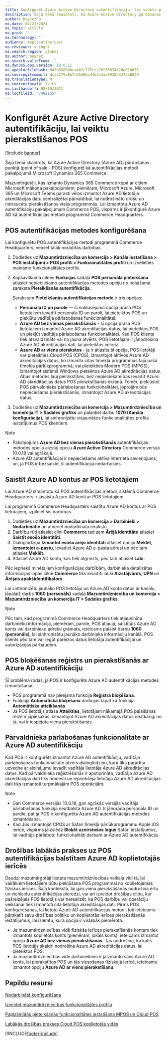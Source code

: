 ```yaml
---
title: Konfigurēt Azure Active Directory autentifikāciju, lai veiktu pierakstīšanos POS
description: Šajā tēmā skaidrots, kā Azure Active Directory pārdošanas punktā konfigurēt kā autentifikācijas metodi pakalpojumā Microsoft Dynamics 365 Commerce.
author: boycezhu
ms.date: 04/23/2021
ms.topic: article
ms.prod: ''
ms.technology: ''
audience: Application User
ms.reviewer: v-chgri
ms.search.region: global
ms.author: boycez
ms.search.validFrom: ''
ms.dyn365.ops.version: 10.0.11
ms.openlocfilehash: 9dfb0389b0ca4b2cf75ccc70f35824674e618055
ms.sourcegitcommit: dca3279a8b7cd5d0bcd4e4a3aa9938b337aa8849
ms.translationtype: MT
ms.contentlocale: lv-LV
ms.lasthandoff: 08/19/2021
ms.locfileid: "7402155"
---
```

# <a name="configure-azure-active-directory-authentication-for-pos-sign-in"></a>Konfigurēt Azure Active Directory autentifikāciju, lai veiktu pierakstīšanos POS

[!include [banner](includes/banner.md)]

Šajā tēmā skaidrots, kā Azure Active Directory (Azure AD) pārdošanas punktā (point of sale - POS) konfigurēt kā autentifikācijas metodi pakalpojumā Microsoft Dynamics 365 Commerce.

Mazumtirgotāji, kas izmanto Dynamics 365 Commerce kopā ar citiem Microsoft mākoņa pakalpojumiem, piemēram, Microsoft Azure, Microsoft 365 un Microsoft Teams parasti vēlas izmantot Azure AD lietotāja akreditācijas datu centralizētai pārvaldībai, lai nodrošinātu drošu un netraucētu pierakstīšanos visās programmās. Lai izmantotu Azure AD autentifikāciju pakalpojumam Commerce POS, vispirms ir jākonfigurē Azure AD kā autentifikācijas metodi programmā Commerce Headquarters.

## <a name="configure-pos-authentication-method"></a>POS autentifikācijas metodes konfigurēšana

Lai konfigurētu POS autentifikācijas metodi programmā Commerce Headquarters, veiciet tālāk norādītās darbības.
    
1. Dodieties uz **Mazumtirdzniecība un komercija \> Kanāla iestatīšana \> POS iestatījumi \> POS profili \> Funkcionalitātes profili** un izvēlieties maināmo funkcionalitātes profilu.
1. Kopsavilkuma cilnes **Funkcijas** sadaļā **POS personāla pieteikšana** atlasiet nepieciešamo autentifikācijas metodes opciju no nolaižamā saraksta **Pieteikšanās autentifikācija**.

    Sarakstam **Pieteikšanās autentifikācijas metode** ir trīs opcijas:
    
    - **Personāla ID un parole** — šī noklusējuma opcija prasa POS lietotājiem ievadīt personāla ID un paroli, lai pieteiktos POS un piekļūtu vadītāja pārlabošanas funkcionalitātei.
    - **Azure AD bez vienas pierakstīšanās** - šī opcija prasa POS lietotājiem izmantot Azure AD akreditācijas datus, lai pieteiktos POS un piekļūt vadītāja pārlabošanas funkcionalitātei. Kad POS klients tiek atsvaidzināts vai no jauna atvērts, POS lietotājam ir jānodrošina Azure AD akreditācijas dati, lai pieteiktos vēlreiz.
    - **Azure AD ar vienu pierakstos** - ja ir atlasīta šī opcija, POS lietotāji var pieteikties Cloud POS (CPOS), izmantojot aktīvos Azure AD akreditācijas datus, ko izmanto citas tīmekļa programmas tajā pašā tīmekļa pārlūkprogrammā, vai pieteikties Modern POS (MPOS), izmantojot sistēmā Windows pieteiktos Azure AD akreditācijas datus. Abas metodes ļauj pierakstīties, bez nepieciešamības ievadīt Azure AD akreditācijas datus POS pierakstīšanās ekrānā. Tomēr, piekļūstot POS pārvaldnieka pārlabošanas funkcionalitātei, joprojām būs nepieciešama pierakstīšanās, izmantojot Azure AD akreditācijas datus.

1. Dodieties uz **Mazumtirdzniecība un komercija > Mazumtirdzniecība un komercija IT > Sadales grafiks** un palaidiet darbu **1070 (Kanāla konfigurācija)**, lai sinhronizētu visjaunākos funkcionalitātes profila iestatījumus POS klientiem.

> [!NOTE]
> - Pakalpojums **Azure AD bez vienas pierakstīšanās** autentifikācijas metodes opcija aizstāj opciju **Azure Active Directory** Commerce versijā 10.0.18 vai agrākajā.
> - Azure AD autentifikācijai ir nepieciešams aktīvs interneta savienojums, un, ja POS ir bezsaistē, šī autentifikācija nedarbosies.

## <a name="associate-azure-ad-accounts-with-pos-users"></a>Saistīt Azure AD kontus ar POS lietotājiem

Lai Azure AD izmantotu kā POS autentifikācijas metodi, sistēmā Commerce Headquarters ir jāsaista Azure AD konti ar POS lietotājiem. 

Lai programmā Commerce Headquarters saistītu Azure AD kontus ar POS lietotājiem, izpildiet šīs darbības.
    
1. Dodieties uz **Mazumtirdzniecība un komercija > Darbinieki > Nodarbinātie** un atveriet nodarbinātā ierakstu.
1. Darbību rūtī atlasiet cilni **Commerce** tad zem **Ārējā identitāte** atlasiet **Saistīt esošo identitāti**. 
1. Dialoglodziņā **Izmantot esošo ārējo identitāti** atlasiet opciju **Meklēt, izmantojot e-pastu**, ievadiet Azure AD e-pasta adresi un pēc tam atlasiet **Meklēt**.
1. Atlasiet Azure AD kontu, kas tiek atgriezts, pēc tam atlasiet **Labi**.

Pēc iepriekš minētajiem konfigurācijas darbībām, darbinieka detalizētas informācijas lapas cilnē **Commerce** tiks ievadīti lauki **Aizstājvārds**, **UPN** un **Ārējais apakšidentifikators**.

Lai sinhronizētu jaunāko POS lietotāju un Azure AD konta datus ar kanālu, jāpalaiž darbs **1060 (personāls)** sadaļā **Mazumtirdzniecība un komercija > Mazumtirdzniecība un komercija IT > Sadales grafiks**.

> [!NOTE]
> Pēc tam, kad programmā Commerce Headquarters tiek atjaunināta darbinieku informācija, piemēram, parole, POS atļauja, saistītais Azure AD konts vai darbinieku adrešu grāmata, ieteicams palaist darbu **1060 (personāls)**, lai sinhronizētu jaunāko darbinieka informāciju kanālā. POS klients pēc tam var iegūt pareizos datus lietotāja autentifikācijai un autorizācijas pārbaudēm.

## <a name="pos-lock-register-and-sign-out-with-azure-ad-authentication"></a>POS bloķēšanas reģistrs un pierakstīšanās ar Azure AD autentifikāciju

Šī problēma rodas, ja POS ir konfigurēts Azure AD autentifikācijas metodes izmantošanai:

- POS programmā nav pieejama funkcija **Reģistra bloķēšana**. 
- Funkcija **Automātiskā bloķēšana** darbojas tāpat kā funkcija **Automātiska atteikšanās**.
- Ja POS lietotājs atlasa **Atteikties**, lietotājam nākamajā POS palaišanas reizē ir jāpiesakās, izmantojot Azure AD akreditācijas datus neatkarīgi no tā, vai ir iespējota viena pierakstīšanās.

## <a name="manager-override-functionality-with-azure-ad-authentication"></a>Pārvaldnieka pārlabošanas funkcionalitāte ar Azure AD autentifikāciju

Kad POS ir konfigurēts izmantot Azure AD autentifikāciju, vadītāja pārlabošanas funkcionalitāte atvērs dialoglodziņu, kurā tiks parādīta uzvedne ar aicinājumu ievadīt vadītāja lietotāja Azure AD akreditācijas datus. Kad pārvaldnieka reģistrēšanās ir apstiprināta, vadītāja Azure AD akreditācijas dati tiks nomesti un iepriekšējā lietotāja Azure AD akreditācijas dati tiks izmantoti turpmākajām POS operācijām.

> [!NOTE]
> - Gan Commerce versijās 10.0.18, gan agrākās versijās vadītāja pārlabošanas funkcija neatbalsta Azure AD. Ir jānorāda personāla ID un parole, pat ja POS ir konfigurēta Azure AD autentifikācijas metodes izmantošanai.
> - Kad Jūs izmantojat CPOS ar Safari tīmekļa pārlūkprogrammu Apple iOS ierīcē, vispirms jāizslēdz **Bloķēt uznirstošos logus** Safari iestatījumos, lai vadītājs pārlabotu funkcionalitāti darbam ar Azure AD autentifikāciju. 

## <a name="security-best-practices-for-azure-ad-based-pos-authentication-on-shared-devices"></a>Drošības labākās prakses uz POS autentifikācijas balstītam Azure AD koplietotajās ierīcēs

Daudzi mazumtirgotāji iestata mazumtirdzniecības veikala vidi tā, lai vairākiem lietotājiem būtu piekļūšana POS programmai no koplietojamas fiziskas ierīces. Šajā kontekstā, lai gan viena pierakstīšanās nodrošina ērtu un vienlaidu autentifikācijas pieredzi, var arī izveidot drošības cilpu, kur pašreizējais POS lietotājs var nerealizēt, ka POS darbību vai operāciju veikšanai tiek izmantoti cita lietotāja akreditācijas dati. Pirms POS konfigurēšanas, lai lietotu Azure AD autentifikācijas metodi, ļoti ieteicams pārskatīt savu drošības politiku un koplietotās ierīces pierakstīšanās iestatījumus, lai izlemtu, kura opcija ir vislabāk piemērota.

- Ja mazumtirdzniecības vidē fiziskās ierīces pierakstīšanās kontam tiek izmantots koplietots konts (piemēram, lokāls konts), ieteicams izmantot opciju **Azure AD bez vienas pierakstīšanās**. Tas nodrošina, ka katrs POS lietotājs skaidri nodrošina Azure AD akreditācijas datus, lai pieteiktos POS.
- Ja mazumtirdzniecības vidē darbiniekiem ir jāizmanto savs Azure AD konts, lai pierakstītos POS un tās viesošanas fiziskajā ierīcē, ieteicams izmantot opciju **Azure AD ar vienu pierakstīšanu**.

## <a name="additional-resources"></a>Papildu resursi

[Nodarbinātā konfigurēšana](tasks/worker.md)

[Izveidot mazumtirdzniecības funkcionalitātes profilu](retail-functionality-profile.md)


[Paplašinātās pieteikšanās funkcionalitātes iestatīšana MPOS un Cloud POS](extended-logon.md)

[Labākās drošības prakses Cloud POS koplietotās vidēs](dev-itpro/secure-retail-cloud-pos.md)



[!INCLUDE[footer-include](../includes/footer-banner.md)]
